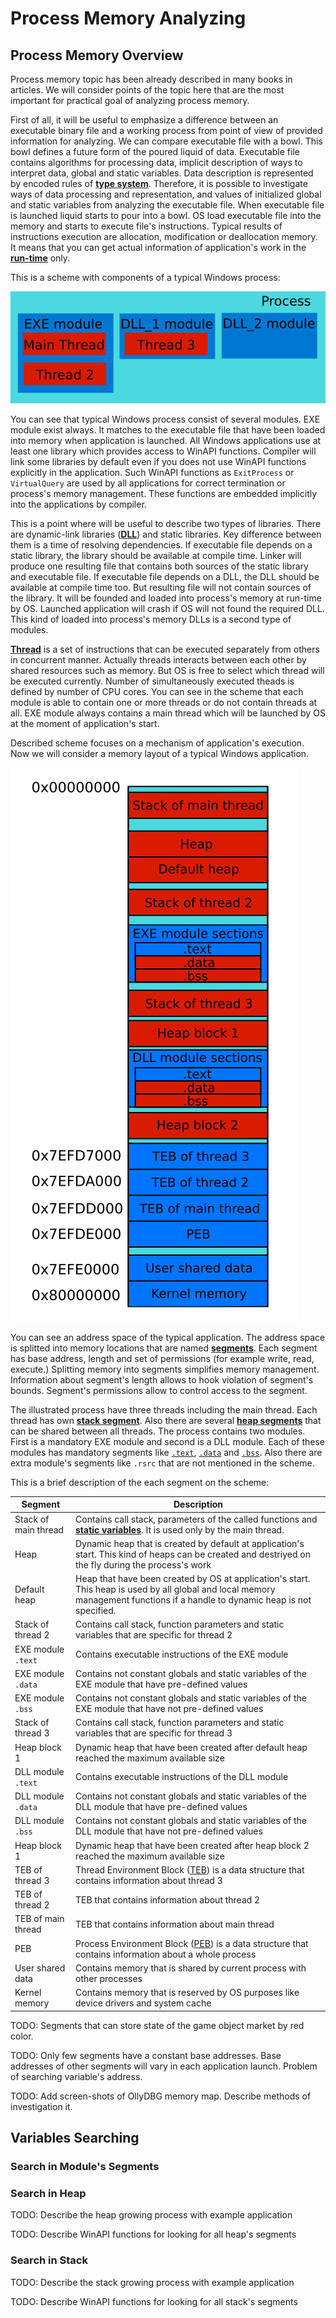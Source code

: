 # Process Memory Analyzing

## Process Memory Overview

Process memory topic has been already described in many books in articles. We will consider points of the topic here that are the most important for practical goal of analyzing process memory.

First of all, it will be useful to emphasize a difference between an executable binary file and a working process from point of view of provided information for analyzing. We can compare executable file with a bowl. This bowl defines a future form of the poured liquid of data. Executable file contains algorithms for processing data, implicit description of ways to interpret data, global and static variables. Data description is represented by encoded rules of [**type system**](https://en.wikipedia.org/wiki/Type_system). Therefore, it is possible to investigate ways of data processing and representation, and values of initialized global and static variables from analyzing the executable file. When executable file is launched liquid starts to pour into a bowl. OS load executable file into the memory and starts to execute file's instructions. Typical results of instructions execution are allocation, modification or deallocation memory. It means that you can get actual information of application's work in the [**run-time**](https://en.wikipedia.org/wiki/Run_time_%28program_lifecycle_phase%29) only.

This is a scheme with components of a typical Windows process:

![Process Scheme](process-scheme.png)

You can see that typical Windows process consist of several modules. EXE module exist always. It matches to the executable file that have been loaded into memory when application is launched. All Windows applications use at least one library which provides access to WinAPI functions. Compiler will link some libraries by default even if you does not use WinAPI functions explicitly in the application. Such WinAPI functions as `ExitProcess` or `VirtualQuery` are used by all applications for correct termination or process's memory management. These functions are embedded implicitly into the applications by compiler.

This is a point where will be useful to describe two types of libraries. There are dynamic-link libraries ([**DLL**](https://support.microsoft.com/en-us/kb/815065)) and static libraries. Key difference between them is a time of resolving dependencies. If executable file depends on a static library, the library should be available at compile time. Linker will produce one resulting file that contains both sources of the static library and executable file. If executable file depends on a DLL, the DLL should be available at compile time too. But resulting file will not contain sources of the library. It will be founded and loaded into process's memory at run-time by OS. Launched application will crash if OS will not found the required DLL. This kind of loaded into process's memory DLLs is a second type of modules.

[**Thread**](https://en.wikipedia.org/wiki/Thread_%28computing%29) is a set of instructions that can be executed separately from others in concurrent manner. Actually threads interacts between each other by shared resources such as memory. But OS is free to select which thread will be executed currently. Number of simultaneously executed theads is defined by number of CPU cores. You can see in the scheme that each module is able to contain one or more threads or do not contain threads at all. EXE module always contains a main thread which will be launched by OS at the moment of application's start.

Described scheme focuses on a mechanism of application's execution. Now we will consider a memory layout of a typical Windows application.

![Process Memory Scheme](process-memory-scheme.png)

You can see an address space of the typical application. The address space is splitted into memory locations that are named [**segments**](https://en.wikipedia.org/wiki/Segmentation_%28memory%29). Each segment has base address, length and set of permissions (for example write, read, execute.) Splitting memory into segments simplifies memory management. Information about segment's length allows to hook violation of segment's bounds. Segment's permissions allow to control access to the segment.

The illustrated process have three threads including the main thread. Each thread has own [**stack segment**](https://en.wikipedia.org/wiki/Call_stack). Also there are several [**heap segments**](https://msdn.microsoft.com/en-us/library/ms810603) that can be shared between all threads. The process contains two modules. First is a mandatory EXE module and second is a DLL module. Each of these modules has mandatory segments like [`.text`](https://en.wikipedia.org/wiki/Code_segment), [`.data`](https://en.wikipedia.org/wiki/Data_segment#Data) and [`.bss`](https://en.wikipedia.org/wiki/.bss). Also there are extra module's segments like `.rsrc` that are not mentioned in the scheme.

This is a brief description of the each segment on the scheme:

| Segment | Description |
| -- | -- |
| Stack of main thread | Contains call stack, parameters of the called functions and [**static variables**](https://en.wikipedia.org/wiki/Static_variable). It is used only by the main thread. |
| Heap | Dynamic heap that is created by default at application's start. This kind of heaps can be created and destriyed on the fly during the process's work |
| Default heap | Heap that have been created by OS at application's start. This heap is used by all global and local memory management functions if a handle to dynamic heap is not specified. |
| Stack of thread 2 | Contains call stack, function parameters and static variables that are specific for thread 2 |
| EXE module `.text` | Contains executable instructions of the EXE module |
| EXE module `.data` | Contains not constant globals and static variables of the EXE module that have pre-defined values |
| EXE module `.bss` | Contains not constant globals and static variables of the EXE module that have not pre-defined values |
| Stack of thread 3 | Contains call stack, function parameters and static variables that are specific for thread 3 |
| Heap block 1 | Dynamic heap that have been created after default heap reached the maximum available size |
| DLL module `.text` | Contains executable instructions of the DLL module |
| DLL module `.data` | Contains not constant globals and static variables of the DLL module that have pre-defined values |
| DLL module `.bss` | Contains not constant globals and static variables of the DLL module that have not pre-defined values |
| Heap block 1 | Dynamic heap that have been created after heap block 2 reached the maximum available size |
| TEB of thread 3 | Thread Environment Block ([TEB](https://en.wikipedia.org/wiki/Win32_Thread_Information_Block)) is a data structure that contains information about thread 3 |
| TEB of thread 2 | TEB that contains information about thread 2 |
| TEB of main thread | TEB that contains information about main thread |
| PEB | Process Environment Block ([PEB](https://msdn.microsoft.com/en-us/library/windows/desktop/aa813706%28v=vs.85%29.aspx)) is a data structure that contains information about a whole process |
| User shared data | Contains memory that is shared by current process with other processes |
| Kernel memory | Contains memory that is reserved by OS purposes like device drivers and system cache |

TODO: Segments that can store state of the game object market by red color.

TODO: Only few segments have a constant base addresses. Base addresses of other segments will vary in each application launch. Problem of searching variable's address.

TODO: Add screen-shots of OllyDBG memory map. Describe methods of investigation it.

## Variables Searching 

### Search in Module's Segments

### Search in Heap

TODO: Describe the heap growing process with example application

TODO: Describe WinAPI functions for looking for all heap's segments

### Search in Stack

TODO: Describe the stack growing process with example application

TODO: Describe WinAPI functions for looking for all stack's segments
